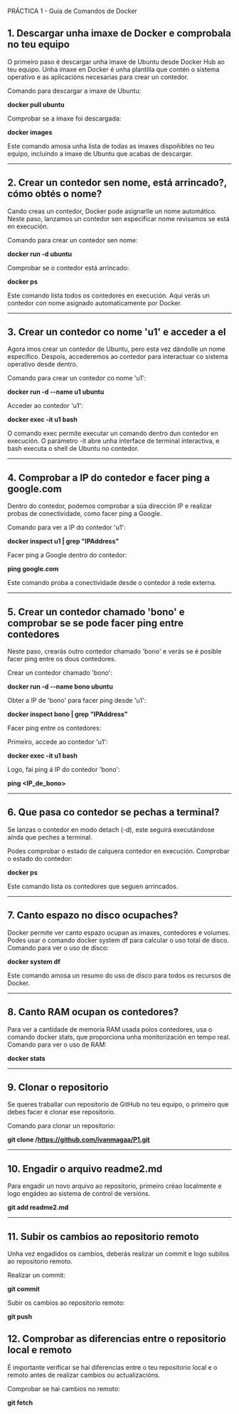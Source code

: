 
PRÁCTICA 1 - Guía de Comandos de Docker


## 1. Descargar unha imaxe de Docker e comprobala no teu equipo

O primeiro paso é descargar unha imaxe de Ubuntu desde Docker Hub ao teu equipo. Unha imaxe en Docker é unha plantilla que contén o sistema operativo e as aplicacións necesarias para crear un contedor.

Comando para descargar a imaxe de Ubuntu:

**docker pull ubuntu**

Comprobar se a imaxe foi descargada:

**docker images**

Este comando amosa unha lista de todas as imaxes dispoñibles no teu equipo, incluíndo a imaxe de Ubuntu que acabas de descargar.

---

## 2. Crear un contedor sen nome, está arrincado?, cómo obtés o nome?


Cando creas un contedor, Docker pode asignarlle un nome automático. Neste paso, lanzamos un contedor sen especificar nome revisamos se está en execución.

Comando para crear un contedor sen nome:

**docker run -d ubuntu**

Comprobar se o contedor está arrincado:

**docker ps**

Este comando lista todos os contedores en execución. Aquí verás un contedor con nome asignado
automaticamente por Docker.

---

## 3. Crear un contedor co nome 'u1' e acceder a el

Agora imos crear un contedor de Ubuntu, pero esta vez dándolle un nome específico. Despois, accederemos ao contedor para interactuar co sistema operativo desde dentro.

Comando para crear un contedor co nome 'u1':

**docker run -d --name u1 ubuntu**

Acceder ao contedor 'u1':

**docker exec -it u1 bash**

O comando exec permite executar un comando dentro dun contedor en execución. O parámetro -it abre unha interface de terminal interactiva, e bash executa o shell de Ubuntu no contedor.

---

## 4. Comprobar a IP do contedor e facer ping a google.com

Dentro do contedor, podemos comprobar a súa dirección IP e realizar probas de conectividade, como facer ping a Google.

Comando para ver a IP do contedor 'u1':

**docker inspect u1 | grep "IPAddress"**

Facer ping a Google dentro do contedor:

**ping google.com**

Este comando proba a conectividade desde o contedor á rede externa.

---

## 5. Crear un contedor chamado 'bono' e comprobar se se pode facer ping entre contedores

Neste paso, crearás outro contedor chamado 'bono' e verás se é posible facer ping entre os dous contedores.

Crear un contedor chamado 'bono':

**docker run -d --name bono ubuntu**

Obter a IP de 'bono' para facer ping desde 'u1':

**docker inspect bono | grep "IPAddress"**

Facer ping entre os contedores:

Primeiro, accede ao contedor 'u1':

**docker exec -it u1 bash**

Logo, fai ping á IP do contedor 'bono':

**ping <IP_de_bono>**

---

## 6. Que pasa co contedor se pechas a terminal?

Se lanzas o contedor en modo detach (-d), este seguirá executándose aínda que peches a terminal.

Podes comprobar o estado de calquera contedor en execución.
Comprobar o estado do contedor:

**docker ps**

Este comando lista os contedores que seguen arrincados.

---

## 7. Canto espazo no disco ocupaches?

Docker permite ver canto espazo ocupan as imaxes, contedores e volumes. Podes usar o comando docker system df para calcular o uso total de disco.
Comando para ver o uso de disco:

**docker system df**

Este comando amosa un resumo do uso de disco para todos os recursos de Docker.

---

## 8. Canto RAM ocupan os contedores?

Para ver a cantidade de memoria RAM usada polos contedores, usa o comando docker stats, que proporciona unha monitorización en tempo real.
Comando para ver o uso de RAM:

**docker stats**

---

## 9. Clonar o repositorio

Se queres traballar cun repositorio de GitHub no teu equipo, o primeiro que debes facer é clonar ese repositorio.

Comando para clonar un repositorio:

**git clone /https://github.com/ivanmagaa/P1.git**

---

## 10. Engadir o arquivo readme2.md

Para engadir un novo arquivo ao repositorio, primeiro créao localmente e logo engádeo ao sistema de control de versións.

**git add readme2.md**

---

## 11. Subir os cambios ao repositorio remoto

Unha vez engadidos os cambios, deberás realizar un commit e logo subilos ao repositorio remoto.

Realizar un commit:

**git commit**

Subir os cambios ao repositorio remoto:

**git push**


## 12. Comprobar as diferencias entre o repositorio local e remoto

É importante verificar se hai diferencias entre o teu repositorio local e o remoto antes de realizar cambios ou actualizacións.

Comprobar se hai cambios no remoto:

**git fetch**


